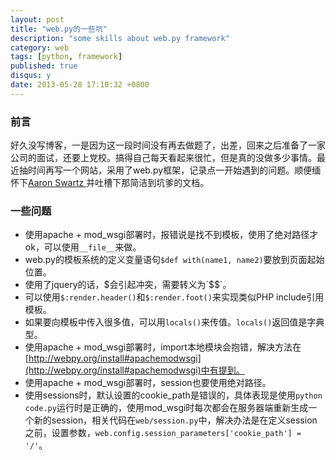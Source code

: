 ```yaml
---
layout: post
title: "web.py的一些坑"
description: "some skills about web.py framework"
category: web
tags: [python, framework]
published: true
disqus: y
date: 2013-05-28 17:10:32 +0800
---
```



### 前言

好久没写博客，一是因为这一段时间没有再去做题了，出差，回来之后准备了一家公司的面试，还要上党校。搞得自己每天看起来很忙，但是真的没做多少事情。最近抽时间再写一个网站，采用了web.py框架，记录点一开始遇到的问题。顺便缅怀下[Aaron Swartz ](http://zh.wikipedia.org/wiki/%E4%BA%9A%E4%BC%A6%C2%B7%E6%96%AF%E6%B2%83%E8%8C%A8)并吐槽下那简洁到坑爹的文档。

### 一些问题

- 使用apache + mod_wsgi部署时，报错说是找不到模板，使用了绝对路径才ok，可以使用`__file__`来做。
- web.py的模板系统的定义变量语句`$def with(name1, name2)`要放到页面起始位置。
- 使用了jquery的话，$会引起冲突，需要转义为`$$`。
- 可以使用`$:render.header()`和`$:render.foot()`来实现类似PHP include引用模板。
- 如果要向模板中传入很多值，可以用`locals()`来传值。`locals()`返回值是字典型。
- 使用apache + mod_wsgi部署时，import本地模块会抱错，解决方法在[http://webpy.org/install#apachemodwsgi](http://webpy.org/install#apachemodwsgi)中有提到。
- 使用apache + mod_wsgi部署时，session也要使用绝对路径。
- 使用sessions时，默认设置的cookie_path是错误的，具体表现是使用`python code.py`运行时是正确的，使用mod_wsgi时每次都会在服务器端重新生成一个新的session，相关代码在`web/session.py`中，解决办法是在定义session之前，设置参数，`web.config.session_parameters['cookie_path'] = '/'`。

